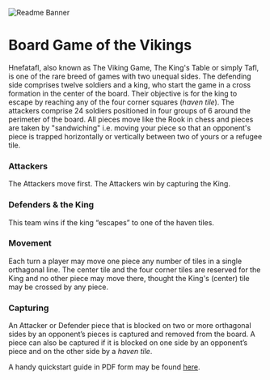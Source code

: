 ![Readme Banner](https://cdn.nedzad.dev/hnefatafl/readme-banner.webp)

# Board Game of the Vikings

Hnefatafl, also known as The Viking Game, The King's Table or simply Tafl, is one of the rare breed of games with two unequal sides. The defending side comprises twelve soldiers and a king, who start the game in a cross formation in the center of the board. Their objective is for the king to escape by reaching any of the four corner squares (_haven tile_). The attackers comprise 24 soldiers positioned in four groups of 6 around the perimeter of the board. All pieces move like the Rook in chess and pieces are taken by "sandwiching" i.e. moving your piece so that an opponent's piece is trapped horizontally or vertically between two of yours or a refugee tile.

### Attackers

The Attackers move first. The Attackers win by capturing the King.

### Defenders & the King

This team wins if the king “escapes” to one of the haven tiles.

### Movement

Each turn a player may move one piece any number of tiles in a single orthagonal line. The center tile and the
four corner tiles are reserved for the King and no other piece may move there, thought the King's (center) tile may be crossed by any piece.

### Capturing

An Attacker or Defender piece that is blocked on two or more orthagonal sides by an opponent’s pieces is captured and
removed from the board. A piece can also be captured if it is blocked on one side by an opponent’s piece and on the other side by a _haven tile_.

A handy quickstart guide in PDF form may be found [here](https://cdn.nedzad.dev/hnefatafl/hnefatafl-quickstart-guide.pdf).
